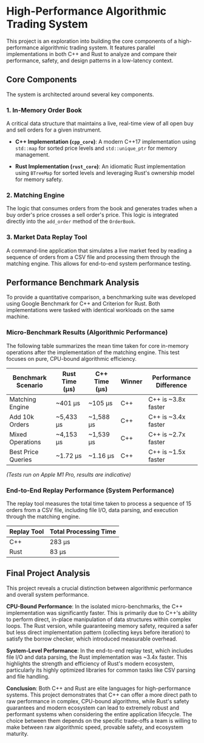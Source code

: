 # High-Performance Algorithmic Trading System

This project is an exploration into building the core components of a high-performance algorithmic trading system. It features parallel implementations in both C++ and Rust to analyze and compare their performance, safety, and design patterns in a low-latency context.

## Core Components

The system is architected around several key components.

### 1. In-Memory Order Book

A critical data structure that maintains a live, real-time view of all open buy and sell orders for a given instrument.

- **C++ Implementation (`cpp_core`)**: A modern C++17 implementation using `std::map` for sorted price levels and `std::unique_ptr` for memory management.

- **Rust Implementation (`rust_core`)**: An idiomatic Rust implementation using `BTreeMap` for sorted levels and leveraging Rust's ownership model for memory safety.

### 2. Matching Engine

The logic that consumes orders from the book and generates trades when a buy order's price crosses a sell order's price. This logic is integrated directly into the `add_order` method of the `OrderBook`.

### 3. Market Data Replay Tool

A command-line application that simulates a live market feed by reading a sequence of orders from a CSV file and processing them through the matching engine. This allows for end-to-end system performance testing.

## Performance Benchmark Analysis

To provide a quantitative comparison, a benchmarking suite was developed using Google Benchmark for C++ and Criterion for Rust. Both implementations were tasked with identical workloads on the same machine.

### Micro-Benchmark Results (Algorithmic Performance)

The following table summarizes the mean time taken for core in-memory operations after the implementation of the matching engine. This test focuses on pure, CPU-bound algorithmic efficiency.

| Benchmark Scenario | Rust Time (µs) | C++ Time (µs) | Winner | Performance Difference |
|-------------------|----------------|---------------|--------|----------------------|
| Matching Engine | ~401 µs | ~105 µs | C++ | C++ is ~3.8x faster |
| Add 10k Orders | ~5,433 µs | ~1,588 µs | C++ | C++ is ~3.4x faster |
| Mixed Operations | ~4,153 µs | ~1,539 µs | C++ | C++ is ~2.7x faster |
| Best Price Queries | ~1.72 µs | ~1.16 µs | C++ | C++ is ~1.5x faster |

*(Tests run on Apple M1 Pro, results are indicative)*

### End-to-End Replay Performance (System Performance)

The replay tool measures the total time taken to process a sequence of 15 orders from a CSV file, including file I/O, data parsing, and execution through the matching engine.

| Replay Tool | Total Processing Time |
|-------------|--------------------|
| C++ | 283 µs |
| Rust | 83 µs |

## Final Project Analysis

This project reveals a crucial distinction between algorithmic performance and overall system performance.

**CPU-Bound Performance**: In the isolated micro-benchmarks, the C++ implementation was significantly faster. This is primarily due to C++'s ability to perform direct, in-place manipulation of data structures within complex loops. The Rust version, while guaranteeing memory safety, required a safer but less direct implementation pattern (collecting keys before iteration) to satisfy the borrow checker, which introduced measurable overhead.

**System-Level Performance**: In the end-to-end replay test, which includes file I/O and data parsing, the Rust implementation was ~3.4x faster. This highlights the strength and efficiency of Rust's modern ecosystem, particularly its highly optimized libraries for common tasks like CSV parsing and file handling.

**Conclusion**: Both C++ and Rust are elite languages for high-performance systems. This project demonstrates that C++ can offer a more direct path to raw performance in complex, CPU-bound algorithms, while Rust's safety guarantees and modern ecosystem can lead to extremely robust and performant systems when considering the entire application lifecycle. The choice between them depends on the specific trade-offs a team is willing to make between raw algorithmic speed, provable safety, and ecosystem maturity.